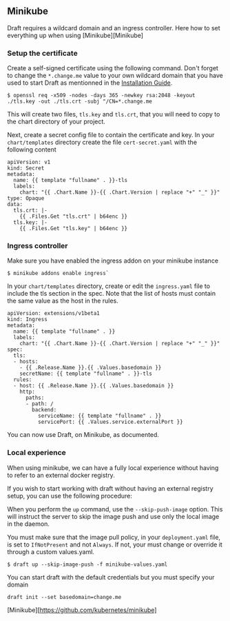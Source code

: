 ## Minikube

Draft requires a wildcard domain and an ingress controller. Here how to set everything
up when using [Minikube][Minikube]

### Setup the certificate

Create a self-signed certificate using the following command. Don't forget to change
the `*.change.me` value to your own wildcard domain that you have used to start Draft
as mentionned in the [Installation Guide][Installation Guide].

```
$ openssl req -x509 -nodes -days 365 -newkey rsa:2048 -keyout ./tls.key -out ./tls.crt -subj "/CN=*.change.me
```

This will create two files, `tls.key` and `tls.crt`, that you will need to copy to the chart directory of
your project.

Next, create a secret config file to contain the certificate and key. In your `chart/templates`
directory create the file `cert-secret.yaml` with the following content

```
apiVersion: v1
kind: Secret
metadata:
  name: {{ template "fullname" . }}-tls
  labels:
    chart: "{{ .Chart.Name }}-{{ .Chart.Version | replace "+" "_" }}"
type: Opaque
data:
  tls.crt: |-
    {{ .Files.Get "tls.crt" | b64enc }}
  tls.key: |-
    {{ .Files.Get "tls.key" | b64enc }}
```

### Ingress controller

Make sure you have enabled the ingress addon on your minikube instance

```
$ minikube addons enable ingress`
```

In your `chart/templates` directory, create or edit the `ingress.yaml` file to include
the tls section in the spec. Note that the list of hosts must contain the same
value as the host in the rules.

```
apiVersion: extensions/v1beta1
kind: Ingress
metadata:
  name: {{ template "fullname" . }}
  labels:
    chart: "{{ .Chart.Name }}-{{ .Chart.Version | replace "+" "_" }}"
spec:
  tls:
  - hosts:
    - {{ .Release.Name }}.{{ .Values.basedomain }}
    secretName: {{ template "fullname" . }}-tls
  rules:
  - host: {{ .Release.Name }}.{{ .Values.basedomain }}
    http:
      paths:
      - path: /
        backend:
          serviceName: {{ template "fullname" . }}
          servicePort: {{ .Values.service.externalPort }}
```

You can now use Draft, on Minikube, as documented.


### Local experience

When using minikube, we can have a fully local experience without having to
refer to an external docker registry.

If you wish to start working with draft without having an external registry
setup, you can use the following procedure:


When you perform the `up` command, use the `--skip-push-image` option.
This will instruct the server to skip the image push and use only the local
image in the daemon.

You must make sure that the image pull policy, in your `deployment.yaml` file,
is set to `IfNotPresent` and not `Always`. If not, your must change or override
it through a custom values.yaml.

```
$ draft up --skip-image-push -f minikube-values.yaml
```


You can start draft with the default credentials but you must specify your
domain

```
draft init --set basedomain=change.me
```

[Installation Guide]: install.md
[Installation Guide]: install.md
[Minikube][https://github.com/kubernetes/minikube]

